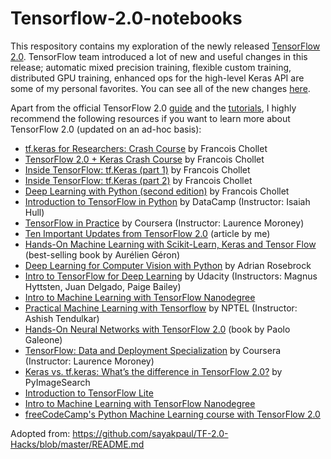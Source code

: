 # Tensorflow-2.0-notebooks

This respository contains my exploration of the newly released [TensorFlow 2.0](http://tensflow.org/). TensorFlow team introduced a lot of new and useful changes in this release; automatic mixed precision training, flexible custom  training, distributed GPU training, enhanced ops for the high-level Keras API are some of my personal favorites. 
You can see all of the new changes [here](https://www.youtube.com/watch?v=kPweUtct2yY). 

Apart from the official TensorFlow 2.0 [guide](https://www.tensorflow.org/guide) and the [tutorials](https://www.tensorflow.org/tutorials), I highly recommend the following resources if you want to learn more about TensorFlow 2.0 (updated on an ad-hoc basis):

- [tf.keras for Researchers: Crash Course](https://colab.research.google.com/drive/17u-pRZJnKN0gO5XZmq8n5A2bKGrfKEUg) by Francois Chollet
- [TensorFlow 2.0 + Keras Crash Course](https://colab.research.google.com/drive/1UCJt8EYjlzCs1H1d1X0iDGYJsHKwu-NO) by Francois Chollet
- [Inside TensorFlow: tf.Keras (part 1)](https://youtu.be/UYRBHFAvLSs) by Francois Chollet
- [Inside TensorFlow: tf.Keras (part 2)](https://www.youtube.com/watch?v=uhzGTijaw8A) by Francois Chollet
- [Deep Learning with Python (second edition)](https://www.manning.com/books/deep-learning-with-python) by Francois Chollet
- [Introduction to TensorFlow in Python](https://www.datacamp.com/courses/introduction-to-tensorflow-in-python?tap_a=5644-dce66f&tap_s=357540-5b28dd) by DataCamp (Instructor: Isaiah Hull)
- [TensorFlow in Practice](https://www.coursera.org/specializations/tensorflow-in-practice) by Coursera (Instructor: Laurence Moroney)
- [Ten Important Updates from TensorFlow 2.0](https://www.datacamp.com/community/tutorials/ten-important-updates-tensorflow) (article by me)
- [Hands-On Machine Learning with Scikit-Learn, Keras and Tensor Flow](https://www.amazon.in/Hands-Machine-Learning-Scikit-Learn-Tensor/dp/9352139054) (best-selling book by Aurélien Géron)
- [Deep Learning for Computer Vision with Python](https://www.pyimagesearch.com/deep-learning-computer-vision-python-book/) by Adrian Rosebrock
- [Intro to TensorFlow for Deep Learning](https://www.udacity.com/course/intro-to-tensorflow-for-deep-learning--ud187) by Udacity (Instructors: Magnus Hyttsten, Juan Delgado, Paige Bailey)
- [Intro to Machine Learning with TensorFlow Nanodegree](https://www.udacity.com/course/intro-to-machine-learning-with-tensorflow-nanodegree--nd230)
- [Practical Machine Learning with Tensorflow](https://www.youtube.com/playlist?list=PLOzRYVm0a65cTV_t0BYj-nV8VX_Me6Es3) by NPTEL (Instructor: Ashish Tendulkar)
- [Hands-On Neural Networks with TensorFlow 2.0](https://www.amazon.com/Hands-Neural-Networks-Tensorflow-2-0-dp-1789615550/dp/1789615550/) (book by Paolo Galeone)
- [TensorFlow: Data and Deployment Specialization](https://www.coursera.org/specializations/tensorflow-data-and-deployment) by Coursera (Instructor: Laurence Moroney)
- [Keras vs. tf.keras: What’s the difference in TensorFlow 2.0?](https://www.pyimagesearch.com/2019/10/21/keras-vs-tf-keras-whats-the-difference-in-tensorflow-2-0/) by PyImageSearch
- [Introduction to TensorFlow Lite](https://www.udacity.com/course/intro-to-tensorflow-lite--ud190)
- [Intro to Machine Learning with TensorFlow Nanodegree](https://www.udacity.com/course/intro-to-machine-learning-with-tensorflow-nanodegree--nd230)
- [freeCodeCamp's Python Machine Learning course with TensorFlow 2.0](https://www.freecodecamp.org/news/massive-tensorflow-2-0-free-course/)

Adopted from: https://github.com/sayakpaul/TF-2.0-Hacks/blob/master/README.md
